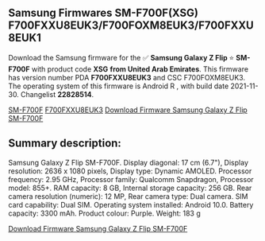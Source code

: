 <h2>Samsung Firmwares SM-F700F(XSG) F700FXXU8EUK3/F700FOXM8EUK3/F700FXXU8EUK1</h2>
Download the Samsung firmware for the ✅ <strong>Samsung Galaxy Z Flip </strong> ⭐ <strong>SM-F700F</strong> with product code <strong>XSG</strong> <strong> from United Arab Emirates</strong>. This firmware has version number PDA <strong>F700FXXU8EUK3</strong> and CSC F700FOXM8EUK3. The operating system of this firmware is Android R , with build date 2021-11-30. Changelist <strong>22828514</strong>.


[SM-F700F](https://samfirm.shop/samsung/model/SM-F700F)
[F700FXXU8EUK3](https://samfirm.shop/samsung/pda/F700FXXU8EUK3)
[Download Firmware Samsung Galaxy Z Flip SM-F700F](https://samfirm.shop/samsung/firmware/478604)
<h2>Summary description:</h2>
<p>Samsung Galaxy Z Flip SM-F700F. Display diagonal: 17 cm (6.7"), Display resolution: 2636 x 1080 pixels, Display type: Dynamic AMOLED. Processor frequency: 2.95 GHz, Processor family: Qualcomm Snapdragon, Processor model: 855+. RAM capacity: 8 GB, Internal storage capacity: 256 GB. Rear camera resolution (numeric): 12 MP, Rear camera type: Dual camera. SIM card capability: Dual SIM. Operating system installed: Android 10.0. Battery capacity: 3300 mAh. Product colour: Purple. Weight: 183 g</p>


[Download Firmware Samsung Galaxy Z Flip SM-F700F](https://samfirm.shop/samsung/firmware/478604)
